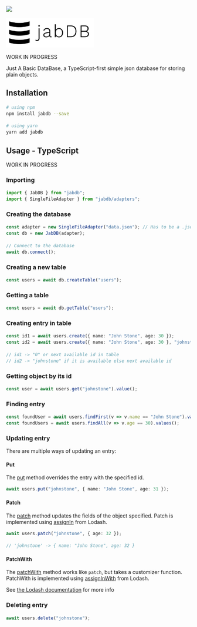 ![](https://github.com/jollycola/jabDB/workflows/Build/badge.svg)

<img src="media/jabdb_banner@0.5x.png" alt="jabdb" height="80"/>

WORK IN PROGRESS

Just A Basic DataBase, a TypeScript-first simple json database for storing plain objects.

## Installation

```sh
# using npm
npm install jabdb --save

# using yarn
yarn add jabdb
```

## Usage - TypeScript

WORK IN PROGRESS

### Importing

```typescript
import { JabDB } from "jabdb";
import { SingleFileAdapter } from "jabdb/adapters";
```

### Creating the database

```typescript
const adapter = new SingleFileAdapter("data.json"); // Has to be a .json file
const db = new JabDB(adapter);

// Connect to the database
await db.connect();
```

### Creating a new table

```typescript
const users = await db.createTable("users");
```

### Getting a table

```typescript
const users = await db.getTable("users");
```

### Creating entry in table

```typescript
const id1 = await users.create({ name: "John Stone", age: 30 });
const id2 = await users.create({ name: "John Stone", age: 30 }, "johnstone");

// id1 -> "0" or next available id in table
// id2 -> "johnstone" if it is available else next available id
```

### Getting object by its id

```typescript
const user = await users.get("johnstone").value();
```

### Finding entry

```typescript
const foundUser = await users.findFirst(v => v.name == "John Stone").value();
const foundUsers = await users.findAll(v => v.age == 30).values();
```

### Updating entry

There are multiple ways of updating an entry:

#### Put

The [put](https://jollycola.github.io/jabDB/classes/jabtable.html#put) method overrides the entry with the specified id.

```typescript
await users.put("johnstone", { name: "John Stone", age: 31 });
```

#### Patch

The [patch](https://jollycola.github.io/jabDB/classes/jabtable.html#patch) method updates the fields of the object specified. Patch is implemented using [assignIn](https://lodash.com/docs/#assignIn) from Lodash.

```typescript
await users.patch("johnstone", { age: 32 });

// 'johnstone' -> { name: "John Stone", age: 32 }
```

#### PatchWith

The [patchWith](https://jollycola.github.io/jabDB/classes/jabtable.html#patchwith) method works like `patch`, but takes a customizer function. PatchWith is implemented using [assignInWith](https://lodash.com/docs/#assignInWith) from Lodash.

See [the Lodash documentation](https://lodash.com/docs/#assignInWith) for more info

### Deleting entry

```typescript
await users.delete("johnstone");
```
